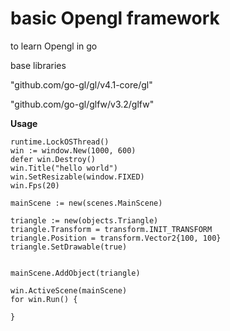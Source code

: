 # basic Opengl framework

to learn Opengl in go

base libraries

"github.com/go-gl/gl/v4.1-core/gl"

"github.com/go-gl/glfw/v3.2/glfw"

**Usage**



    runtime.LockOSThread()
	win := window.New(1000, 600)
	defer win.Destroy()
	win.Title("hello world")
	win.SetResizable(window.FIXED)
	win.Fps(20)
	
	mainScene := new(scenes.MainScene)

    triangle := new(objects.Triangle)
	triangle.Transform = transform.INIT_TRANSFORM
	triangle.Position = transform.Vector2{100, 100}
	triangle.SetDrawable(true)
	
	
	mainScene.AddObject(triangle)

	win.ActiveScene(mainScene)
	for win.Run() {

	}
